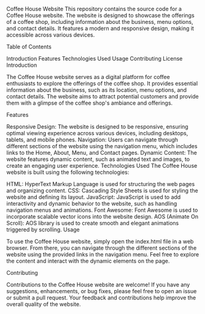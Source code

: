 Coffee House Website
This repository contains the source code for a Coffee House website. The website is designed to showcase the offerings of a coffee shop, including information about the business, menu options, and contact details. It features a modern and responsive design, making it accessible across various devices.

Table of Contents

Introduction
Features
Technologies Used
Usage
Contributing
License
Introduction

The Coffee House website serves as a digital platform for coffee enthusiasts to explore the offerings of the coffee shop. It provides essential information about the business, such as its location, menu options, and contact details. The website aims to attract potential customers and provide them with a glimpse of the coffee shop's ambiance and offerings.

Features

Responsive Design: The website is designed to be responsive, ensuring optimal viewing experience across various devices, including desktops, tablets, and mobile phones.
Navigation: Users can navigate through different sections of the website using the navigation menu, which includes links to the Home, About, Menu, and Contact pages.
Dynamic Content: The website features dynamic content, such as animated text and images, to create an engaging user experience.
Technologies Used The Coffee House website is built using the following technologies:

HTML: HyperText Markup Language is used for structuring the web pages and organizing content.
CSS: Cascading Style Sheets is used for styling the website and defining its layout.
JavaScript: JavaScript is used to add interactivity and dynamic behavior to the website, such as handling navigation menus and animations.
Font Awesome: Font Awesome is used to incorporate scalable vector icons into the website design.
AOS (Animate On Scroll): AOS library is used to create smooth and elegant animations triggered by scrolling.
Usage

To use the Coffee House website, simply open the index.html file in a web browser. From there, you can navigate through the different sections of the website using the provided links in the navigation menu. Feel free to explore the content and interact with the dynamic elements on the page.

Contributing

Contributions to the Coffee House website are welcome! If you have any suggestions, enhancements, or bug fixes, please feel free to open an issue or submit a pull request. Your feedback and contributions help improve the overall quality of the website.
